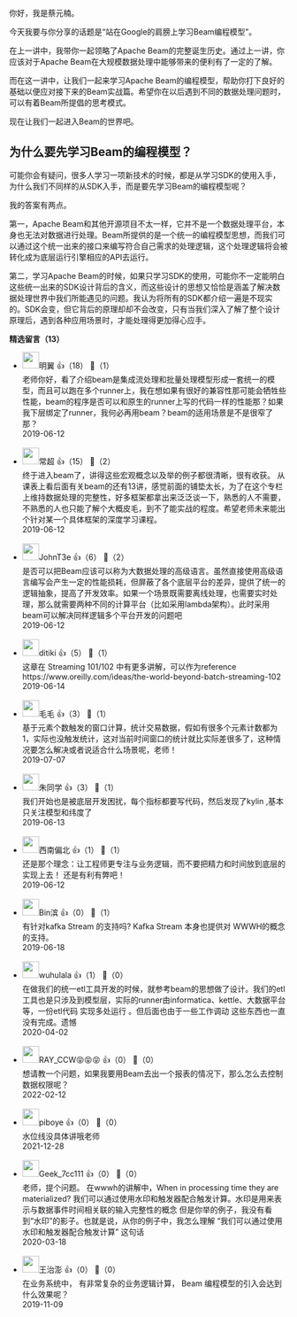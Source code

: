 你好，我是蔡元楠。

今天我要与你分享的话题是“站在Google的肩膀上学习Beam编程模型”。

在上一讲中，我带你一起领略了Apache Beam的完整诞生历史。通过上一讲，你应该对于Apache Beam在大规模数据处理中能够带来的便利有了一定的了解。

而在这一讲中，让我们一起来学习Apache Beam的编程模型，帮助你打下良好的基础以便应对接下来的Beam实战篇。希望你在以后遇到不同的数据处理问题时，可以有着Beam所提倡的思考模式。

现在让我们一起进入Beam的世界吧。

## 为什么要先学习Beam的编程模型？

可能你会有疑问，很多人学习一项新技术的时候，都是从学习SDK的使用入手，为什么我们不同样的从SDK入手，而是要先学习Beam的编程模型呢？

我的答案有两点。

第一，Apache Beam和其他开源项目不太一样，它并不是一个数据处理平台，本身也无法对数据进行处理。Beam所提供的是一个统一的编程模型思想，而我们可以通过这个统一出来的接口来编写符合自己需求的处理逻辑，这个处理逻辑将会被转化成为底层运行引擎相应的API去运行。

第二，学习Apache Beam的时候，如果只学习SDK的使用，可能你不一定能明白这些统一出来的SDK设计背后的含义，而这些设计的思想又恰恰是涵盖了解决数据处理世界中我们所能遇见的问题。我认为将所有的SDK都介绍一遍是不现实的。SDK会变，但它背后的原理却却不会改变，只有当我们深入了解了整个设计原理后，遇到各种应用场景时，才能处理得更加得心应手。
<div><strong>精选留言（13）</strong></div><ul>
<li><img src="https://static001.geekbang.org/account/avatar/00/10/4d/49/28e73b9c.jpg" width="30px"><span>明翼</span> 👍（18） 💬（1）<div>老师你好，看了介绍beam是集成流处理和批量处理模型形成一套统一的模型，而且可以跑在多个runner上，我在想如果有很好的兼容性那可能会牺牲些性能，beam的程序是否可以和原生的runner上写的代码一样的性能那？如果我下层绑定了runner，我何必再用beam？beam的适用场景是不是很窄了那？</div>2019-06-12</li><br/><li><img src="https://static001.geekbang.org/account/avatar/00/11/5f/e9/95ef44f3.jpg" width="30px"><span>常超</span> 👍（15） 💬（2）<div>终于进入beam了，讲得这些宏观概念以及举的例子都很清晰，很有收获。
从课表上看后面有关beam的还有13讲，感觉前面的铺垫太长，为了在这个专栏上维持数据处理的完整性，好多框架都拿出来泛泛谈一下，熟悉的人不需要，不熟悉的人也只能了解个大概皮毛，到不了能实战的程度。希望老师未来能出个针对某一个具体框架的深度学习课程。</div>2019-06-12</li><br/><li><img src="http://thirdwx.qlogo.cn/mmopen/vi_32/Q0j4TwGTfTLdWHFCr66TzHS2CpCkiaRaDIk3tU5sKPry16Q7ic0mZZdy8LOCYc38wOmyv5RZico7icBVeaPX8X2jcw/132" width="30px"><span>JohnT3e</span> 👍（6） 💬（2）<div>是否可以把Beam应该可以称为大数据处理的高级语言。虽然直接使用高级语言编写会产生一定的性能损耗，但屏蔽了各个底层平台的差异，提供了统一的逻辑抽象，提高了开发效率。如果一个场景既需要离线处理，也需要实时处理，那么就需要两种不同的计算平台（比如采用lambda架构）。此时采用beam可以解决同样逻辑多个平台开发的问题吧</div>2019-06-12</li><br/><li><img src="https://static001.geekbang.org/account/avatar/00/0f/98/3c/47d70fdc.jpg" width="30px"><span>ditiki</span> 👍（5） 💬（1）<div>这章在 Streaming 101&#47;102 中有更多讲解，可以作为reference 
https:&#47;&#47;www.oreilly.com&#47;ideas&#47;the-world-beyond-batch-streaming-102</div>2019-06-14</li><br/><li><img src="https://static001.geekbang.org/account/avatar/00/13/30/e9/13fb8d51.jpg" width="30px"><span>毛毛</span> 👍（3） 💬（1）<div>基于元素个数触发的窗口计算，统计交易数据，假如有很多个元素计数都为1，实际也没触发统计，这对当前时间窗口的统计就比实际差很多了，这种情况要怎么解决或者说适合什么场景呢，老师！</div>2019-07-07</li><br/><li><img src="https://static001.geekbang.org/account/avatar/00/17/1a/f9/180f347a.jpg" width="30px"><span>朱同学</span> 👍（3） 💬（1）<div>我们开始也是被底层开发困扰，每个指标都要写代码，然后发现了kylin  ,基本只关注模型和纬度了 </div>2019-06-13</li><br/><li><img src="https://static001.geekbang.org/account/avatar/00/10/37/d0/26975fba.jpg" width="30px"><span>西南偏北</span> 👍（1） 💬（1）<div>还是那个理念：让工程师更专注与业务逻辑，而不要把精力和时间放到底层的实现上去！
还是有利有弊吧！</div>2019-06-12</li><br/><li><img src="https://static001.geekbang.org/account/avatar/00/13/cf/76/9e413c61.jpg" width="30px"><span>Bin滨</span> 👍（0） 💬（1）<div>有针对kafka Stream 的支持吗? Kafka Stream 本身也提供对 WWWH的概念的支持。 </div>2019-06-18</li><br/><li><img src="https://static001.geekbang.org/account/avatar/00/12/2c/e7/3c0eba8b.jpg" width="30px"><span>wuhulala</span> 👍（1） 💬（0）<div>在做我们的统一etl工具开发的时候，就参考beam的思想做了设计。我们的etl工具也是只涉及到模型层，实际的runner由informatica、kettle、大数据平台等，一份etl代码 实现多处运行 。但后面也由于一些工作调动 这些东西也一直没有完成。遗憾</div>2020-04-02</li><br/><li><img src="https://static001.geekbang.org/account/avatar/00/11/78/eb/c2fd27f6.jpg" width="30px"><span>RAY_CCW😝😝😝</span> 👍（0） 💬（0）<div>想请教一个问题，如果我要用Beam去出一个报表的情况下，那么怎么去控制数据权限呢？
</div>2022-02-12</li><br/><li><img src="https://static001.geekbang.org/account/avatar/00/10/47/00/3202bdf0.jpg" width="30px"><span>piboye</span> 👍（0） 💬（0）<div>水位线没具体讲哦老师</div>2021-12-28</li><br/><li><img src="" width="30px"><span>Geek_7cc111</span> 👍（0） 💬（0）<div>老师，提个问题。
在wwwh的讲解中，When in processing time they are materialized? 我们可以通过使用水印和触发器配合触发计算。水印是用来表示与数据事件时间相关联的输入完整性的概念
但是你举的例子，我没有看到“水印”的影子。也就是说，从你的例子中，我怎么理解 “我们可以通过使用水印和触发器配合触发计算” 这句话
</div>2020-03-18</li><br/><li><img src="https://static001.geekbang.org/account/avatar/00/10/f3/44/e10d87c7.jpg" width="30px"><span>王治澎</span> 👍（0） 💬（0）<div>在业务系统中， 有非常复杂的业务逻辑计算， Beam 编程模型的引入会达到什么效果呢？</div>2019-11-09</li><br/>
</ul>